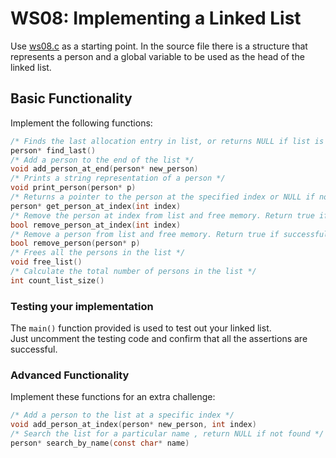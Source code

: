 # WS08: Implementing a Linked List
Use [ws08.c](./ws08.c) as a starting point. In the source file there is a structure that represents a person and a global variable to be used as the head of the linked list.
## Basic Functionality
Implement the following functions:
```c
/* Finds the last allocation entry in list, or returns NULL if list is empty */ 
person* find_last() 
/* Add a person to the end of the list */ 
void add_person_at_end(person* new_person)
/* Prints a string representation of a person */ 
void print_person(person* p)
/* Returns a pointer to the person at the specified index or NULL if nothing is there */ 
person* get_person_at_index(int index)
/* Remove the person at index from list and free memory. Return true if successful */
bool remove_person_at_index(int index)
/* Remove a person from list and free memory. Return true if successful */ 
bool remove_person(person* p)
/* Frees all the persons in the list */
void free_list()
/* Calculate the total number of persons in the list */ 
int count_list_size()
```
### Testing your implementation
The ```main()``` function provided is used to test out your linked list.  
Just uncomment the testing code and confirm that all the assertions are successful.

### Advanced Functionality
Implement these functions for an extra challenge:
```c
/* Add a person to the list at a specific index */
void add_person_at_index(person* new_person, int index)
/* Search the list for a particular name , return NULL if not found */
person* search_by_name(const char* name)
```
